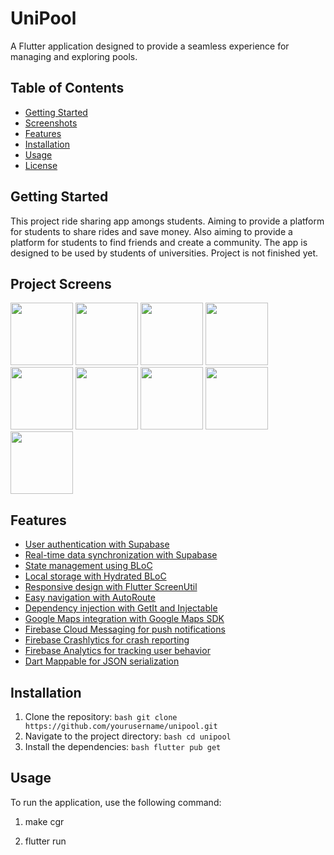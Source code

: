 # UniPool

A Flutter application designed to provide a seamless experience for managing and exploring pools.

## Table of Contents

- [Getting Started](#getting-started)
- [Screenshots](#project-screens)
- [Features](#features)
- [Installation](#installation)
- [Usage](#usage)
- [License](#license)

## Getting Started

This project ride sharing app amongs students. Aiming to provide a platform for students to share rides and save money. Also aiming to provide a platform for students to find friends and create a community. The app is designed to be used by students of universities. Project is not finished yet.

## Project Screens

<img src="documentation/sign_up.jpeg" alt="" width="100"> 
<img src="documentation/sign_in.jpeg" alt="" width="100"> 
<img src="documentation/landing.png" alt="" width="100"> 
<img src="documentation/landing-2.jpeg" alt="" width="100"> 
<img src="documentation/my_trips.jpeg" alt="" width="100"> 
<img src="documentation/profile.jpeg" alt="" width="100"> 
<img src="documentation/search.jpeg" alt="" width="100"> 
<img src="documentation/trip_information.jpeg" alt="" width="100">
<img src="documentation/share_ride.jpeg" alt="" width="100">

## Features

- [User authentication with Supabase](https://supabase.com/)
- [Real-time data synchronization with Supabase](https://supabase.com/)
- [State management using BLoC](https://bloclibrary.dev/)
- [Local storage with Hydrated BLoC](https://pub.dev/packages/hydrated_bloc)
- [Responsive design with Flutter ScreenUtil](https://pub.dev/packages/flutter_screenutil)
- [Easy navigation with AutoRoute](https://pub.dev/packages/auto_route)
- [Dependency injection with GetIt and Injectable](https://pub.dev/packages/get_it)
- [Google Maps integration with Google Maps SDK](https://pub.dev/packages/google_maps_flutter)
- [Firebase Cloud Messaging for push notifications](https://pub.dev/packages/firebase_messaging)
- [Firebase Crashlytics for crash reporting](https://pub.dev/packages/firebase_crashlytics)
- [Firebase Analytics for tracking user behavior](https://pub.dev/packages/firebase_analytics)
- [Dart Mappable for JSON serialization](https://pub.dev/packages/mappable)

## Installation

1. Clone the repository: `bash
git clone https://github.com/yourusername/unipool.git   `
2. Navigate to the project directory: `bash
cd unipool   `
3. Install the dependencies: `bash
flutter pub get   `

## Usage

To run the application, use the following command:

1. make cgr

2. flutter run
